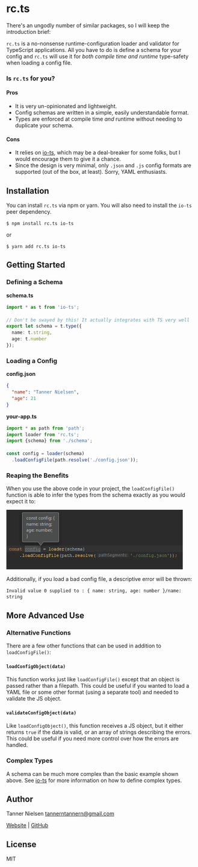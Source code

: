 # rc.ts
There's an ungodly number of similar packages, so I will keep the introduction brief:

`rc.ts` is a no-nonsense runtime-configuration loader and validator for TypeScript applications.  All you have to do is define a schema for your config and `rc.ts` will use it for _both compile time and runtime_ type-safety when loading a config file.

### Is `rc.ts` for you?
#### Pros
* It is very un-opinionated and lightweight.
* Config schemas are written in a simple, easily understandable format.
* Types are enforced at compile time _and_ runtime without needing to duplicate your schema.
#### Cons
* It relies on [io-ts](https://github.com/gcanti/io-ts), which may be a deal-breaker for some folks, but I would encourage them to give it a chance.
* Since the design is very minimal, only `.json` and `.js` config formats are supported (out of the box, at least).  Sorry, YAML enthusiasts.

## Installation
You can install `rc.ts` via npm or yarn.  You will also need to install the `io-ts` peer dependency.

```
$ npm install rc.ts io-ts
```
or
```
$ yarn add rc.ts io-ts
```

## Getting Started
### Defining a Schema
**schema.ts**
```typescript
import * as t from 'io-ts';

// Don't be swayed by this! It actually integrates with TS very well
export let schema = t.type({
  name: t.string,
  age: t.number
});
```

### Loading a Config
**config.json**
```json
{
  "name": "Tanner Nielsen",
  "age": 21
}
```

**your-app.ts**
```typescript
import * as path from 'path';
import loader from 'rc.ts';
import {schema} from './schema';

const config = loader(schema)
  .loadConfigFile(path.resolve('./config.json'));
```

### Reaping the Benefits
When you use the above code in your project, the `loadConfigFile()` function is able to infer the types from the schema exactly as you would expect it to:

![](img/static-type-checking.png)

Additionally, if you load a bad config file, a descriptive error will be thrown:

```
Invalid value 0 supplied to : { name: string, age: number }/name: string
```

## More Advanced Use
### Alternative Functions
There are a few other functions that can be used in addition to `loadConfigFile()`:

#### `loadConfigObject(data)`
This function works just like `loadConfigFile()` except that an object is passed rather than a filepath.  This could be useful if you wanted to load a YAML file or some other format (using a separate tool) and needed to validate the JS object.

#### `validateConfigObject(data)`
Like `loadConfigObject()`, this function receives a JS object, but it either returns `true` if the data is valid, or an array of strings describing the errors.  This could be useful if you need more control over how the errors are handled.

### Complex Types
A schema can be much more complex than the basic example shown above.  See [io-ts](https://github.com/gcanti/io-ts) for more information on how to define complex types.

## Author
Tanner Nielsen <tannerntannern@gmail.com>

[Website](https://tannernielsen.com) | [GitHub](https://github.com/tannerntannern)

## License
MIT